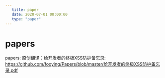 ```yaml
---
   title: paper
   date: 2020-07-01 00:00:00
   type: "paper"
---
```


# papers
papers:
    原创翻译：给开发者的终极XSS防护备忘录: https://github.com/fooying/Papers/blob/master/给开发者的终极XSS防护备忘录.pdf
